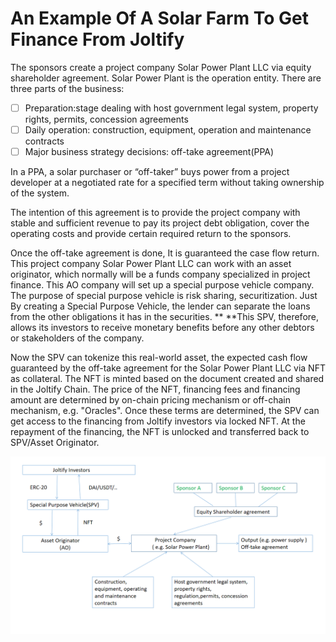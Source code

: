 # An Example Of A Solar Farm To Get Finance From Joltify

The sponsors create a project company Solar Power Plant  LLC via equity shareholder agreement. Solar Power Plant is the operation entity. There are three parts of the business:

* [ ] Preparation:stage dealing with host government legal system, property rights, permits, concession agreements
* [ ] Daily operation: construction, equipment, operation and maintenance contracts
* [ ] Major business strategy decisions: off-take agreement(PPA)

In a PPA, a solar purchaser or “off-taker” buys power from a project developer at a negotiated rate for a specified term without taking ownership of the system.

The intention of this agreement is to provide the project company with stable and sufficient revenue to pay its project debt obligation, cover the operating costs and provide certain required return to the sponsors.

Once the off-take agreement is done, It is guaranteed the case flow return. This project company Solar Power Plant LLC can work with an asset originator, which normally will be a funds company specialized in project finance.  This AO company will set up a special purpose vehicle company. The purpose of special purpose vehicle is risk sharing, securitization. Just By creating a Special Purpose Vehicle, the lender can separate the loans from the other obligations it has in the securities. ** **This SPV, therefore, allows its investors to receive monetary benefits before any other debtors or stakeholders of the company.

Now the SPV can tokenize this real-world asset, the expected cash flow guaranteed by the off-take agreement for the Solar Power Plant LLC  via NFT as collateral.  The NFT is minted based on the document created and shared in the Joltify Chain. The price of the NFT, financing fees and financing amount are determined by on-chain pricing mechanism or off-chain mechanism, e.g. "Oracles".  Once these terms are determined, the SPV can get access to the financing from Joltify investors via locked NFT.   At the repayment of the financing, the NFT is unlocked and transferred back to SPV/Asset Originator.  &#x20;

![](<../../.gitbook/assets/project finance solar.png>)
